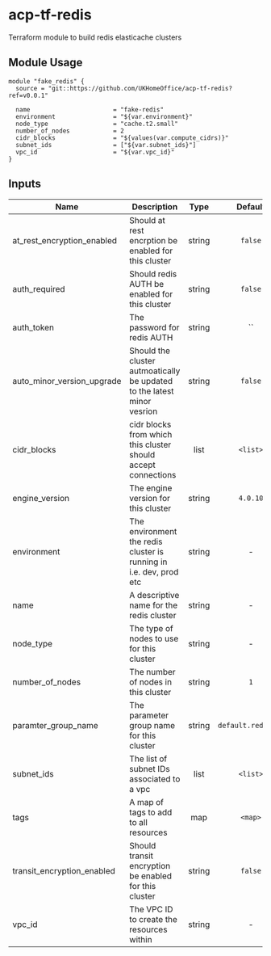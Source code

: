 # acp-tf-redis
Terraform module to build redis elasticache clusters

## Module Usage

```
module "fake_redis" {
  source = "git::https://github.com/UKHomeOffice/acp-tf-redis?ref=v0.0.1"

  name                       = "fake-redis"
  environment                = "${var.environment}"
  node_type                  = "cache.t2.small"
  number_of_nodes            = 2
  cidr_blocks                = "${values(var.compute_cidrs)}"
  subnet_ids                 = ["${var.subnet_ids}"]
  vpc_id                     = "${var.vpc_id}"
}
```

## Inputs

| Name | Description | Type | Default | Required |
|------|-------------|:----:|:-----:|:-----:|
| at\_rest\_encryption\_enabled | Should at rest encrption be enabled for this cluster | string | `false` | no |
| auth\_required | Should redis AUTH be enabled for this cluster | string | `false` | no |
| auth\_token | The password for redis AUTH | string | `` | no |
| auto\_minor\_version\_upgrade | Should the cluster autmoatically be updated to the latest minor vesrion | string | `false` | no |
| cidr\_blocks | cidr blocks from which this cluster should accept connections | list | `<list>` | no |
| engine\_version | The engine version for this cluster | string | `4.0.10` | no |
| environment | The environment the redis cluster is running in i.e. dev, prod etc | string | - | yes |
| name | A descriptive name for the redis cluster | string | - | yes |
| node\_type | The type of nodes to use for this cluster | string | - | yes |
| number\_of\_nodes | The number of nodes in this cluster | string | `1` | no |
| paramter\_group\_name | The parameter group name for this cluster | string | `default.redis4.0` | no |
| subnet\_ids | The list of subnet IDs associated to a vpc | list | `<list>` | no |
| tags | A map of tags to add to all resources | map | `<map>` | no |
| transit\_encryption\_enabled | Should transit encryption be enabled for this cluster | string | `false` | no |
| vpc\_id | The VPC ID to create the resources within | string | - | yes |
